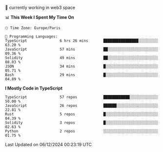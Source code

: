 🔭 currently working in web3 space

<!--START_SECTION:waka-->
📊 **This Week I Spent My Time On** 

```text
🕑︎ Time Zone: Europe/Paris

💬 Programming Languages: 
TypeScript               6 hrs 26 mins       ████████████████░░░░░░░░░   63.20 % 
JavaScript               57 mins             ██░░░░░░░░░░░░░░░░░░░░░░░   09.36 % 
Solidity                 49 mins             ██░░░░░░░░░░░░░░░░░░░░░░░   08.03 % 
JSON                     34 mins             █░░░░░░░░░░░░░░░░░░░░░░░░   05.71 % 
Bash                     29 mins             █░░░░░░░░░░░░░░░░░░░░░░░░   04.89 % 
```

**I Mostly Code in TypeScript** 

```text
TypeScript               57 repos            ████████████░░░░░░░░░░░░░   50.00 % 
JavaScript               26 repos            ██████░░░░░░░░░░░░░░░░░░░   22.81 % 
Rust                     5 repos             █░░░░░░░░░░░░░░░░░░░░░░░░   04.39 % 
Solidity                 3 repos             █░░░░░░░░░░░░░░░░░░░░░░░░   02.63 % 
Python                   2 repos             ░░░░░░░░░░░░░░░░░░░░░░░░░   01.75 % 
```




 Last Updated on 06/12/2024 00:23:19 UTC
<!--END_SECTION:waka-->
